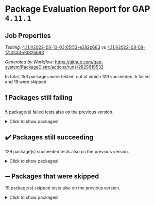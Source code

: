 # Package Evaluation Report for GAP `4.11.1`

## Job Properties

*Testing:* [4.11.1/2022-08-10-03:05:53-e382b683](https://github.com/gap-system/PackageDistro/blob/data/reports/4.11.1/2022-08-10-03:05:53-e382b683) vs [4.11.1/2022-08-09-17:31:33-e382b683](https://github.com/gap-system/PackageDistro/blob/data/reports/4.11.1/2022-08-09-17:31:33-e382b683)

*Generated by Workflow:* https://github.com/gap-system/PackageDistro/actions/runs/2829619532

In total, 153 packages were tested, out of which 129 succeeded, 5 failed and 19 were skipped.

## :exclamation: Packages still failing

5 package(s) failed tests also on the previous version.
<details><summary>Click to show packages!</summary>

- francy 1.2.4 [(failure)](https://github.com/gap-system/PackageDistro/runs/7758809499?check_suite_focus=true)
- hap 1.46 [(failure)](https://github.com/gap-system/PackageDistro/runs/7758810458?check_suite_focus=true)
- packagemanager 1.2 [(failure)](https://github.com/gap-system/PackageDistro/runs/7758813069?check_suite_focus=true)
- recog 1.3.2 [(failure)](https://github.com/gap-system/PackageDistro/runs/7758813941?check_suite_focus=true)
- semigroups 5.0.0 [(failure)](https://github.com/gap-system/PackageDistro/runs/7758814247?check_suite_focus=true)
</details>

## :heavy_check_mark: Packages still succeeding

129 package(s) succeeded tests also on the previous version.
<details><summary>Click to show packages!</summary>

- ace 5.5 [(success)](https://github.com/gap-system/PackageDistro/runs/7758806414?check_suite_focus=true)
- aclib 1.3.2 [(success)](https://github.com/gap-system/PackageDistro/runs/7758806486?check_suite_focus=true)
- agt 0.2 [(success)](https://github.com/gap-system/PackageDistro/runs/7758806552?check_suite_focus=true)
- alnuth 3.2.1 [(success)](https://github.com/gap-system/PackageDistro/runs/7758806616?check_suite_focus=true)
- anupq 3.2.6 [(success)](https://github.com/gap-system/PackageDistro/runs/7758806665?check_suite_focus=true)
- atlasrep 2.1.4 [(success)](https://github.com/gap-system/PackageDistro/runs/7758806732?check_suite_focus=true)
- autodoc 2022.07.10 [(success)](https://github.com/gap-system/PackageDistro/runs/7758806797?check_suite_focus=true)
- automata 1.15 [(success)](https://github.com/gap-system/PackageDistro/runs/7758806837?check_suite_focus=true)
- automgrp 1.3.2 [(success)](https://github.com/gap-system/PackageDistro/runs/7758806884?check_suite_focus=true)
- autpgrp 1.11 [(success)](https://github.com/gap-system/PackageDistro/runs/7758806966?check_suite_focus=true)
- cap 2022.07-01 [(success)](https://github.com/gap-system/PackageDistro/runs/7758807012?check_suite_focus=true)
- caratinterface 2.3.4 [(success)](https://github.com/gap-system/PackageDistro/runs/7758807062?check_suite_focus=true)
- cddinterface 2020.06.24 [(success)](https://github.com/gap-system/PackageDistro/runs/7758807124?check_suite_focus=true)
- circle 1.6.5 [(success)](https://github.com/gap-system/PackageDistro/runs/7758807182?check_suite_focus=true)
- classicpres 1.22 [(success)](https://github.com/gap-system/PackageDistro/runs/7758807263?check_suite_focus=true)
- cohomolo 1.6.10 [(success)](https://github.com/gap-system/PackageDistro/runs/7758807324?check_suite_focus=true)
- congruence 1.2.4 [(success)](https://github.com/gap-system/PackageDistro/runs/7758807367?check_suite_focus=true)
- corelg 1.56 [(success)](https://github.com/gap-system/PackageDistro/runs/7758807416?check_suite_focus=true)
- crime 1.6 [(success)](https://github.com/gap-system/PackageDistro/runs/7758807485?check_suite_focus=true)
- crisp 1.4.5 [(success)](https://github.com/gap-system/PackageDistro/runs/7758807577?check_suite_focus=true)
- crypting 0.10 [(success)](https://github.com/gap-system/PackageDistro/runs/7758807644?check_suite_focus=true)
- cryst 4.1.25 [(success)](https://github.com/gap-system/PackageDistro/runs/7758807748?check_suite_focus=true)
- crystcat 1.1.10 [(success)](https://github.com/gap-system/PackageDistro/runs/7758807839?check_suite_focus=true)
- ctbllib 1.3.4 [(success)](https://github.com/gap-system/PackageDistro/runs/7758807878?check_suite_focus=true)
- cubefree 1.19 [(success)](https://github.com/gap-system/PackageDistro/runs/7758807939?check_suite_focus=true)
- curlinterface 2.2.2 [(success)](https://github.com/gap-system/PackageDistro/runs/7758808038?check_suite_focus=true)
- cvec 2.7.6 [(success)](https://github.com/gap-system/PackageDistro/runs/7758808085?check_suite_focus=true)
- datastructures 0.2.7 [(success)](https://github.com/gap-system/PackageDistro/runs/7758808133?check_suite_focus=true)
- deepthought 1.0.5 [(success)](https://github.com/gap-system/PackageDistro/runs/7758808204?check_suite_focus=true)
- design 1.7 [(success)](https://github.com/gap-system/PackageDistro/runs/7758808313?check_suite_focus=true)
- difsets 2.3.1 [(success)](https://github.com/gap-system/PackageDistro/runs/7758808398?check_suite_focus=true)
- digraphs 1.5.3 [(success)](https://github.com/gap-system/PackageDistro/runs/7758808452?check_suite_focus=true)
- edim 1.3.5 [(success)](https://github.com/gap-system/PackageDistro/runs/7758808535?check_suite_focus=true)
- example 4.3.2 [(success)](https://github.com/gap-system/PackageDistro/runs/7758808640?check_suite_focus=true)
- factint 1.6.3 [(success)](https://github.com/gap-system/PackageDistro/runs/7758808747?check_suite_focus=true)
- ferret 1.0.8 [(success)](https://github.com/gap-system/PackageDistro/runs/7758808817?check_suite_focus=true)
- fga 1.4.0 [(success)](https://github.com/gap-system/PackageDistro/runs/7758808915?check_suite_focus=true)
- fining 1.5 [(success)](https://github.com/gap-system/PackageDistro/runs/7758809016?check_suite_focus=true)
- float 1.0.3 [(success)](https://github.com/gap-system/PackageDistro/runs/7758809069?check_suite_focus=true)
- format 1.4.3 [(success)](https://github.com/gap-system/PackageDistro/runs/7758809140?check_suite_focus=true)
- forms 1.2.8 [(success)](https://github.com/gap-system/PackageDistro/runs/7758809238?check_suite_focus=true)
- fplsa 1.2.5 [(success)](https://github.com/gap-system/PackageDistro/runs/7758809333?check_suite_focus=true)
- fr 2.4.9 [(success)](https://github.com/gap-system/PackageDistro/runs/7758809404?check_suite_focus=true)
- fwtree 1.3 [(success)](https://github.com/gap-system/PackageDistro/runs/7758809591?check_suite_focus=true)
- gbnp 1.0.5 [(success)](https://github.com/gap-system/PackageDistro/runs/7758809646?check_suite_focus=true)
- generalizedmorphismsforcap 2022.05-01 [(success)](https://github.com/gap-system/PackageDistro/runs/7758809717?check_suite_focus=true)
- genss 1.6.7 [(success)](https://github.com/gap-system/PackageDistro/runs/7758809814?check_suite_focus=true)
- gradedringforhomalg 2022.07-01 [(success)](https://github.com/gap-system/PackageDistro/runs/7758809880?check_suite_focus=true)
- grape 4.8.5 [(success)](https://github.com/gap-system/PackageDistro/runs/7758809965?check_suite_focus=true)
- groupoids 1.71 [(success)](https://github.com/gap-system/PackageDistro/runs/7758810089?check_suite_focus=true)
- grpconst 2.6.2 [(success)](https://github.com/gap-system/PackageDistro/runs/7758810178?check_suite_focus=true)
- guarana 0.96.3 [(success)](https://github.com/gap-system/PackageDistro/runs/7758810260?check_suite_focus=true)
- guava 3.16 [(success)](https://github.com/gap-system/PackageDistro/runs/7758810337?check_suite_focus=true)
- hapcryst 0.1.15 [(success)](https://github.com/gap-system/PackageDistro/runs/7758810520?check_suite_focus=true)
- hecke 1.5.3 [(success)](https://github.com/gap-system/PackageDistro/runs/7758810681?check_suite_focus=true)
- help 3.5 [(success)](https://github.com/gap-system/PackageDistro/runs/7758810767?check_suite_focus=true)
- idrel 2.44 [(success)](https://github.com/gap-system/PackageDistro/runs/7758810826?check_suite_focus=true)
- images 1.3.1 [(success)](https://github.com/gap-system/PackageDistro/runs/7758810908?check_suite_focus=true)
- intpic 0.3.0 [(success)](https://github.com/gap-system/PackageDistro/runs/7758810997?check_suite_focus=true)
- io 4.7.2 [(success)](https://github.com/gap-system/PackageDistro/runs/7758811061?check_suite_focus=true)
- irredsol 1.4.3 [(success)](https://github.com/gap-system/PackageDistro/runs/7758811119?check_suite_focus=true)
- json 2.1.0 [(success)](https://github.com/gap-system/PackageDistro/runs/7758811233?check_suite_focus=true)
- jupyterkernel 1.4.1 [(success)](https://github.com/gap-system/PackageDistro/runs/7758811295?check_suite_focus=true)
- jupyterviz 1.5.1 [(success)](https://github.com/gap-system/PackageDistro/runs/7758811344?check_suite_focus=true)
- kan 1.34 [(success)](https://github.com/gap-system/PackageDistro/runs/7758811407?check_suite_focus=true)
- kbmag 1.5.9 [(success)](https://github.com/gap-system/PackageDistro/runs/7758811473?check_suite_focus=true)
- laguna 3.9.5 [(success)](https://github.com/gap-system/PackageDistro/runs/7758811539?check_suite_focus=true)
- liealgdb 2.2.1 [(success)](https://github.com/gap-system/PackageDistro/runs/7758811595?check_suite_focus=true)
- liepring 2.7 [(success)](https://github.com/gap-system/PackageDistro/runs/7758811681?check_suite_focus=true)
- liering 2.4.2 [(success)](https://github.com/gap-system/PackageDistro/runs/7758811759?check_suite_focus=true)
- linearalgebraforcap 2022.06-03 [(success)](https://github.com/gap-system/PackageDistro/runs/7758811811?check_suite_focus=true)
- loops 3.4.2 [(success)](https://github.com/gap-system/PackageDistro/runs/7758811882?check_suite_focus=true)
- lpres 1.0.3 [(success)](https://github.com/gap-system/PackageDistro/runs/7758811953?check_suite_focus=true)
- majoranaalgebras 1.4 [(success)](https://github.com/gap-system/PackageDistro/runs/7758812012?check_suite_focus=true)
- mapclass 1.4.5 [(success)](https://github.com/gap-system/PackageDistro/runs/7758812077?check_suite_focus=true)
- matgrp 0.64 [(success)](https://github.com/gap-system/PackageDistro/runs/7758812204?check_suite_focus=true)
- modisom 2.5.3 [(success)](https://github.com/gap-system/PackageDistro/runs/7758812272?check_suite_focus=true)
- modulepresentationsforcap 2022.08-01 [(success)](https://github.com/gap-system/PackageDistro/runs/7758812322?check_suite_focus=true)
- monoidalcategories 2022.08-02 [(success)](https://github.com/gap-system/PackageDistro/runs/7758812396?check_suite_focus=true)
- nconvex 2020.11-04 [(success)](https://github.com/gap-system/PackageDistro/runs/7758812466?check_suite_focus=true)
- nilmat 1.4.2 [(success)](https://github.com/gap-system/PackageDistro/runs/7758812520?check_suite_focus=true)
- nock 1.5 [(success)](https://github.com/gap-system/PackageDistro/runs/7758812587?check_suite_focus=true)
- normalizinterface 1.3.4 [(success)](https://github.com/gap-system/PackageDistro/runs/7758812731?check_suite_focus=true)
- nq 2.5.8 [(success)](https://github.com/gap-system/PackageDistro/runs/7758812808?check_suite_focus=true)
- numericalsgps 1.3.1 [(success)](https://github.com/gap-system/PackageDistro/runs/7758812863?check_suite_focus=true)
- openmath 11.5.1 [(success)](https://github.com/gap-system/PackageDistro/runs/7758812917?check_suite_focus=true)
- orb 4.8.5 [(success)](https://github.com/gap-system/PackageDistro/runs/7758813000?check_suite_focus=true)
- patternclass 2.4.2 [(success)](https://github.com/gap-system/PackageDistro/runs/7758813128?check_suite_focus=true)
- permut 2.0.4 [(success)](https://github.com/gap-system/PackageDistro/runs/7758813210?check_suite_focus=true)
- polenta 1.3.10 [(success)](https://github.com/gap-system/PackageDistro/runs/7758813272?check_suite_focus=true)
- polymaking 0.8.6 [(success)](https://github.com/gap-system/PackageDistro/runs/7758813344?check_suite_focus=true)
- primgrp 3.4.2 [(success)](https://github.com/gap-system/PackageDistro/runs/7758813397?check_suite_focus=true)
- profiling 2.5.0 [(success)](https://github.com/gap-system/PackageDistro/runs/7758813458?check_suite_focus=true)
- qpa 1.34 [(success)](https://github.com/gap-system/PackageDistro/runs/7758813550?check_suite_focus=true)
- quagroup 1.8.3 [(success)](https://github.com/gap-system/PackageDistro/runs/7758813618?check_suite_focus=true)
- radiroot 2.9 [(success)](https://github.com/gap-system/PackageDistro/runs/7758813680?check_suite_focus=true)
- rcwa 4.7.0 [(success)](https://github.com/gap-system/PackageDistro/runs/7758813745?check_suite_focus=true)
- rds 1.8 [(success)](https://github.com/gap-system/PackageDistro/runs/7758813883?check_suite_focus=true)
- repndecomp 1.2.1 [(success)](https://github.com/gap-system/PackageDistro/runs/7758814003?check_suite_focus=true)
- repsn 3.1.0 [(success)](https://github.com/gap-system/PackageDistro/runs/7758814079?check_suite_focus=true)
- resclasses 4.7.3 [(success)](https://github.com/gap-system/PackageDistro/runs/7758814140?check_suite_focus=true)
- scscp 2.3.1 [(success)](https://github.com/gap-system/PackageDistro/runs/7758814206?check_suite_focus=true)
- sglppow 2.2 [(success)](https://github.com/gap-system/PackageDistro/runs/7758814324?check_suite_focus=true)
- sgpviz 0.999.5 [(success)](https://github.com/gap-system/PackageDistro/runs/7758814376?check_suite_focus=true)
- simpcomp 2.1.14 [(success)](https://github.com/gap-system/PackageDistro/runs/7758814415?check_suite_focus=true)
- singular 2020.12.18 [(success)](https://github.com/gap-system/PackageDistro/runs/7758814486?check_suite_focus=true)
- sla 1.5.3 [(success)](https://github.com/gap-system/PackageDistro/runs/7758814571?check_suite_focus=true)
- smallgrp 1.5 [(success)](https://github.com/gap-system/PackageDistro/runs/7758814671?check_suite_focus=true)
- smallsemi 0.6.13 [(success)](https://github.com/gap-system/PackageDistro/runs/7758814821?check_suite_focus=true)
- sonata 2.9.4 [(success)](https://github.com/gap-system/PackageDistro/runs/7758814901?check_suite_focus=true)
- sophus 1.27 [(success)](https://github.com/gap-system/PackageDistro/runs/7758814965?check_suite_focus=true)
- spinsym 1.5.2 [(success)](https://github.com/gap-system/PackageDistro/runs/7758815073?check_suite_focus=true)
- symbcompcc 1.3.2 [(success)](https://github.com/gap-system/PackageDistro/runs/7758815153?check_suite_focus=true)
- thelma 1.3 [(success)](https://github.com/gap-system/PackageDistro/runs/7758815225?check_suite_focus=true)
- tomlib 1.2.9 [(success)](https://github.com/gap-system/PackageDistro/runs/7758815299?check_suite_focus=true)
- toric 1.9.5 [(success)](https://github.com/gap-system/PackageDistro/runs/7758815428?check_suite_focus=true)
- toricvarieties 2022.07.13 [(success)](https://github.com/gap-system/PackageDistro/runs/7758815512?check_suite_focus=true)
- transgrp 3.6.3 [(success)](https://github.com/gap-system/PackageDistro/runs/7758815576?check_suite_focus=true)
- ugaly 4.0.3 [(success)](https://github.com/gap-system/PackageDistro/runs/7758815653?check_suite_focus=true)
- unipot 1.5 [(success)](https://github.com/gap-system/PackageDistro/runs/7758815739?check_suite_focus=true)
- unitlib 4.1.0 [(success)](https://github.com/gap-system/PackageDistro/runs/7758815801?check_suite_focus=true)
- utils 0.76 [(success)](https://github.com/gap-system/PackageDistro/runs/7758815864?check_suite_focus=true)
- uuid 0.7 [(success)](https://github.com/gap-system/PackageDistro/runs/7758815956?check_suite_focus=true)
- walrus 0.9991 [(success)](https://github.com/gap-system/PackageDistro/runs/7758816016?check_suite_focus=true)
- wedderga 4.10.2 [(success)](https://github.com/gap-system/PackageDistro/runs/7758816059?check_suite_focus=true)
- xmod 2.88 [(success)](https://github.com/gap-system/PackageDistro/runs/7758816104?check_suite_focus=true)
- xmodalg 1.22 [(success)](https://github.com/gap-system/PackageDistro/runs/7758816164?check_suite_focus=true)
- yangbaxter 0.10.0 [(success)](https://github.com/gap-system/PackageDistro/runs/7758816223?check_suite_focus=true)
- zeromqinterface 0.14 [(success)](https://github.com/gap-system/PackageDistro/runs/7758816276?check_suite_focus=true)
</details>

## :heavy_minus_sign: Packages that were skipped

19 package(s) skipped tests also on the previous version.
<details><summary>Click to show packages!</summary>

- 4ti2interface 2022.03-01 [(skipped)](https://github.com/gap-system/PackageDistro/runs/7758690390?check_suite_focus=true)
- browse 1.8.14 [(skipped)](https://github.com/gap-system/PackageDistro/runs/7758690390?check_suite_focus=true)
- examplesforhomalg 2022.03-01 [(skipped)](https://github.com/gap-system/PackageDistro/runs/7758690390?check_suite_focus=true)
- gapdoc 1.6.5 [(skipped)](https://github.com/gap-system/PackageDistro/runs/7758690390?check_suite_focus=true)
- gauss 2022.03-01 [(skipped)](https://github.com/gap-system/PackageDistro/runs/7758690390?check_suite_focus=true)
- gaussforhomalg 2022.03-01 [(skipped)](https://github.com/gap-system/PackageDistro/runs/7758690390?check_suite_focus=true)
- gradedmodules 2022.03-01 [(skipped)](https://github.com/gap-system/PackageDistro/runs/7758690390?check_suite_focus=true)
- homalg 2022.03-01 [(skipped)](https://github.com/gap-system/PackageDistro/runs/7758690390?check_suite_focus=true)
- homalgtocas 2022.07-01 [(skipped)](https://github.com/gap-system/PackageDistro/runs/7758690390?check_suite_focus=true)
- io_forhomalg 2022.03-01 [(skipped)](https://github.com/gap-system/PackageDistro/runs/7758690390?check_suite_focus=true)
- itc 1.5.1 [(skipped)](https://github.com/gap-system/PackageDistro/runs/7758690390?check_suite_focus=true)
- localizeringforhomalg 2022.03-01 [(skipped)](https://github.com/gap-system/PackageDistro/runs/7758690390?check_suite_focus=true)
- matricesforhomalg 2022.06-01 [(skipped)](https://github.com/gap-system/PackageDistro/runs/7758690390?check_suite_focus=true)
- modules 2022.03-01 [(skipped)](https://github.com/gap-system/PackageDistro/runs/7758690390?check_suite_focus=true)
- polycyclic 2.16 [(skipped)](https://github.com/gap-system/PackageDistro/runs/7758690390?check_suite_focus=true)
- ringsforhomalg 2022.07-01 [(skipped)](https://github.com/gap-system/PackageDistro/runs/7758690390?check_suite_focus=true)
- sco 2022.03-01 [(skipped)](https://github.com/gap-system/PackageDistro/runs/7758690390?check_suite_focus=true)
- toolsforhomalg 2022.05-01 [(skipped)](https://github.com/gap-system/PackageDistro/runs/7758690390?check_suite_focus=true)
- xgap 4.31 [(skipped)](https://github.com/gap-system/PackageDistro/runs/7758690390?check_suite_focus=true)
</details>

